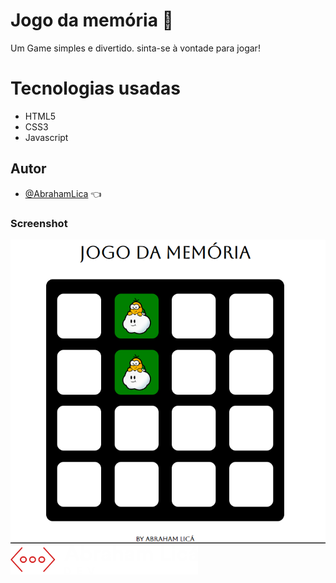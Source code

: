 
# Jogo da memória 🎴

Um Game simples e divertido. sinta-se à vontade para jogar!


# Tecnologias usadas

- HTML5
- CSS3
- Javascript

## Autor

- [@AbrahamLica](https://www.github.com/AbrahamLica)  👈


<h3>Screenshot</h3>
<img src="/img/screenshot.png">


<img src="/img/meu-logo-branco.png" width='300px'>



